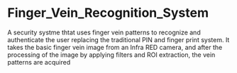 # Finger_Vein_Recognition_System
A security systme thtat uses finger vein patterns to recognize and authenticate the user replacing the traditional  PIN and finger print system.
It takes the basic finger vein image from an Infra RED camera, and after the processing of the image by applying filters and ROI extraction, the vein patterns are acquired 
